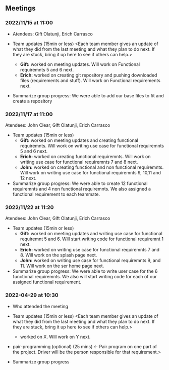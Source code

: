 ## Meetings

### 2022/11/15 at 11:00 
- Atendees: Gift Olatunji, Erich Carrasco
- Team updates (15min or less)
  <Each team member gives an update of what they did from the last meeting and what they plan to do next. If they are stuck, bring it up here to see if others can help.>
  - **Gift:** worked on meeting updates. Will work on Functional requiremnts 5 and 6 next. 
   - **Erich:** worked on creating git repository and pushing downloaded files (requirements and stuff). Will work on Functional requirements next.
  
- Summarize group progress: We were able to add our base files to fit and create a repository
    
### 2022/11/17 at 11:00 
Atendees: John Clear, Gift Olatunji, Erich Carrasco
- Team updates (15min or less)
  - **Gift:** worked on meeting updates and creating functional requiremnts. Will work on writing use case for functional requiremnts 5 and 6 next. 
   - **Erich:** worked on creating functional requiremnts. Will work on writing use case for functional requiremnts 7 and 8 next. 
  - **John:** worked on creating functional and non functional requiremnts. Will work on writing use case for functional requiremnts 9, 10,11 and 12 next. 
- Summarize group progress: We were able to create 12 functional requiremnts and 4 non functional requiremnts. We also assigned a functional requirement to each teammate.

### 2022/11/22 at 11:20 
Atendees: John Clear, Gift Olatunji, Erich Carrasco
- Team updates (15min or less)
  - **Gift:** worked on meeting updates and writing use case for functional requiremnt 5 and 6. Will start writing code for functional requiremnt 1 next. 
   - **Erich:** worked on writing use case for functional requiremnts 7 and 8. Will work on the splash page next.
  - **John:** worked on writing use case for functional requiremnts 9, and 11. Will work on the ser home page next.
- Summarize group progress: We were able to write user case for the 6 functional requiremnts. We also will start writing code for each of our assigned functional requirement.

### 2022-04-29 at 10:30
- Who attended the meeting
- Team updates (15min or less)
  <Each team member gives an update of what they did from the last meeting and what they plan to do next. If they are stuck, bring it up here to see if others can help.>
  - <name> worked on X. Will work on Y next. 

- pair-programming (optional) (25 mins)
  <- Pair program on one part of the project. Driver will be the person responsible for that requirement.>

- Summarize group progress
